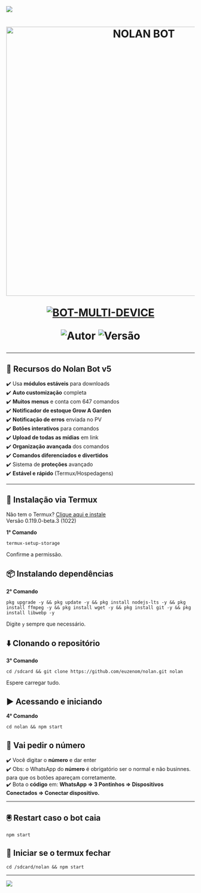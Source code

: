 <img src="https://readme-typing-svg.herokuapp.com/?font=mono&size=30&duration=4000&color=00FF7F&center=falso&vCenter=falso&lines=ꆜ+𝐍𝐎𝐋𝐀𝐍+𝐍𝐄𝐖+𝐔𝐏𝐃𝐀𝐓𝐄+ꆜ;ꆜ+𝐎𝐖𝐍𝐄𝐑+𝐙𝐄𝐍𝐎𝐌𝐎𝐃𝐒+ꆜ">      

<h1 align="center">
<p>
<img src="https://qu.ax/llUWh.jpg" alt="NOLAN BOT" width="720">
</p>

<p align="center">
<a href="#"><img title="BOT-MULTI-DEVICE" src="https://img.shields.io/badge/BOT•MULTI•DEVICE-green?&style=for-the-badge"></a>
</p>

<p align="center">
<img title="Autor" src="https://img.shields.io/badge/Autor-@euzenom-orange.svg?style=for-the-badge&logo=github"></a>
<img title="Versão" src="https://img.shields.io/badge/Versão-5.0-orange.svg?style=for-the-badge&logo=github"></a>
</p>

---

## 🚀 Recursos do Nolan Bot v5

✔️ Usa **módulos estáveis** para downloads  
✔️ **Auto customização** completa  
✔️ **Muitos menus** e conta com 647 comandos  
✔️ **Notificador de estoque Grow A Garden**  
✔️ **Notificação de erros** enviada no PV  
✔️ **Botões interativos** para comandos  
✔️ **Upload de todas as mídias** em link  
✔️ **Organização avançada** dos comandos  
✔️ **Comandos diferenciados e divertidos**  
✔️ Sistema de **proteções** avançado  
✔️ **Estável e rápido** (Termux/Hospedagens)

---

## 📲 Instalação via Termux  
Não tem o Termux? [Clique aqui e instale](https://f-droid.org/repo/com.termux_1022.apk)  
Versão 0.119.0-beta.3 (1022)  

**1° Comando**
```
termux-setup-storage
```
Confirme a permissão.

## 📦 Instalando dependências
**2° Comando**
```
pkg upgrade -y && pkg update -y && pkg install nodejs-lts -y && pkg install ffmpeg -y && pkg install wget -y && pkg install git -y && pkg install libwebp -y
```
Digite `y` sempre que necessário.

## ⬇️ Clonando o repositório
**3° Comando**
```
cd /sdcard && git clone https://github.com/euzenom/nolan.git nolan
```
Espere carregar tudo.

## ▶️ Acessando e iniciando
**4° Comando**
```
cd nolan && npm start
```
## 📳 Vai pedir o número

✔️ Você digitar o **número** e dar enter  
✔️ Obs: o WhatsApp do **número** é obrigatório ser o normal e não businnes. para que os botões apareçam corretamente.  
✔️ Bota o **código** em: **WhatsApp => 3 Pontinhos => Dispositivos Conectados => Conectar dispositivo.**

---

## 🖲️ Restart caso o bot caia
```
npm start
```
## 🔄 Iniciar se o termux fechar
```
cd /sdcard/nolan && npm start
```

---

<img src="https://readme-typing-svg.herokuapp.com/?font=mono&size=30&duration=4000&color=00FF7F&center=falso&vCenter=falso&lines=ꆜ+𝐍𝐎𝐋𝐀𝐍+𝐍𝐄𝐖+𝐔𝐏𝐃𝐀𝐓𝐄+ꆜ">

